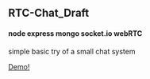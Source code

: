 ## RTC-Chat_Draft

#### node express mongo socket.io webRTC

simple basic try of a small chat system

[Demo!](https://walterklaus.de:61570/) 
